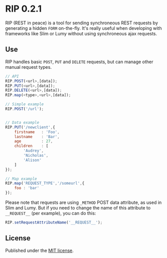 RIP 0.2.1
=========

RIP (REST in peace) is a tool for sending synchroneous REST requests by generating a hidden `FORM` on-the-fly. It's really useful when developing with frameworks like Slim or Lumy without using synchroneous ajax requests.

Use
---

RIP handles basic `POST`, `PUT` and `DELETE` requests, but can manage other manual request types.

```javascript
// API
RIP.POST(<url>,[data]);
RIP.PUT(<url>,[data]);
RIP.DELETE(<url>,[data]);
RIP.map(<type>,<url>,[data]);

// Simple example
RIP.POST('/url');


// Data example
RIP.PUT('/newclient',{
    firstname   : 'Foo',
    lastname    : 'Bar',
    age         : 27,
    children    : [
        'Audrey',
        'Nicholas',
        'Alison'
    ]
});

// Map example
RIP.map('REQUEST_TYPE','/someurl',{
    foo : 'bar'
});
```

Please note that requests are using `_METHOD` POST data attribute, as used in Slim and Lumy. But if you need to change the name of this attribute to `__REQUEST__` (per example), you can do this:

```javascript
RIP.setRequestAttributeName('__REQUEST__');
```

License
-------

Published under the [MIT license](http://dreamysource.mit-license.org).
